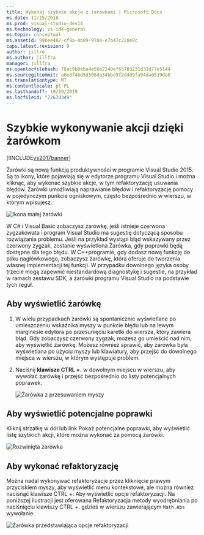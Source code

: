 ```yaml
---
title: Wykonaj szybkie akcje z żarówkami | Microsoft Docs
ms.date: 11/15/2016
ms.prod: visual-studio-dev14
ms.technology: vs-ide-general
ms.topic: conceptual
ms.assetid: 990ee487-cf9a-4b89-9784-e7b47c220e8c
caps.latest.revision: 9
author: jillre
ms.author: jillfra
manager: jillfra
ms.openlocfilehash: 78ac9b0aba4e56b2240ef65783231d31d77e5144
ms.sourcegitcommit: a8e8f4bd5d508da34bbe9f2d4d9fa94da0539de0
ms.translationtype: MT
ms.contentlocale: pl-PL
ms.lasthandoff: 10/19/2019
ms.locfileid: "72670349"
---
```

# <a name="perform-quick-actions-with-light-bulbs"></a>Szybkie wykonywanie akcji dzięki żarówkom
[!INCLUDE[vs2017banner](../includes/vs2017banner.md)]

Żarówki są nową funkcją produktywności w programie Visual Studio 2015. Są to ikony, które pojawiają się w edytorze programu Visual Studio i można kliknąć, aby wykonać szybkie akcje, w tym refaktoryzację usuwania błędów. Żarówki umożliwiają naprawianie błędów i refaktoryzację pomocy w pojedynczym punkcie ogniskowym, często bezpośrednio w wierszu, w którym wpisujesz.

 ![Ikona małej żarówki](../ide/media/vs2015-lightbulbsmall.png "VS2015_LightBulbSmall")

 W C# i Visual Basic zobaczysz żarówkę, jeśli istnieje czerwona zygzakowata i program Visual Studio ma sugestię dotyczącą sposobu rozwiązania problemu. Jeśli na przykład wystąpi błąd wskazywany przez czerwony zygzak, zostanie wyświetlona Żarówka, gdy poprawki będą dostępne dla tego błędu. W C++programie, gdy dodasz nową funkcję do pliku nagłówkowego, zobaczysz żarówkę, która oferuje do tworzenia własnej implementacji tej funkcji. W przypadku dowolnego języka osoby trzecie mogą zapewnić niestandardową diagnostykę i sugestie, na przykład w ramach zestawu SDK, a żarówki programu Visual Studio na podstawie tych reguł.

## <a name="to-see-a-light-bulb"></a>Aby wyświetlić żarówkę

1. W wielu przypadkach żarówki są spontanicznie wyświetlane po umieszczeniu wskaźnika myszy w punkcie błędu lub na lewym marginesie edytora po przesunięciu karetki do wiersza, który zawiera błąd. Gdy zobaczysz czerwony zygzak, możesz go umieścić nad nim, aby wyświetlić żarówkę. Możesz również sprawić, aby żarówka była wyświetlana po użyciu myszy lub klawiatury, aby przejść do dowolnego miejsca w wierszu, w którym występuje problem.

2. Naciśnij **klawisze CTRL +.** w dowolnym miejscu w wierszu, aby wywołać żarówkę i przejść bezpośrednio do listy potencjalnych poprawek.

   ![Żarówka z przesuwaniem myszy](../ide/media/vs2015-lightbulb-hover.png "VS2015_LightBulb_Hover")

## <a name="to-see-potential-fixes"></a>Aby wyświetlić potencjalne poprawki
 Kliknij strzałkę w dół lub link Pokaż potencjalne poprawki, aby wyświetlić listę szybkich akcji, które można wykonać za pomocą żarówki.

 ![Rozwinięta żarówka](../ide/media/vs2015-lightbulb-hover-expanded.png "VS2015_LightBulb_hover_expanded")

## <a name="to-do-a-refactoring"></a>Aby wykonać refaktoryzację
 Można nadal wykonywać refaktoryzacje przez kliknięcie prawym przyciskiem myszy, aby wyświetlić menu kontekstowe, ale można również nacisnąć klawisze CTRL +. Aby wyświetlić opcje refaktoryzacji. Na poniższej ilustracji jest oferowana Refaktoryzacja metody wyodrębniania po naciśnięciu klawiszy CTRL +. gdzieś w wierszu zawierającym `Math.Abs` wywołanie:

 ![Żarówka przedstawiająca opcje refaktoryzacji](../ide/media/vs2015-lightbulbs-refactor.png "VS2015_LightBulbs_refactor")
